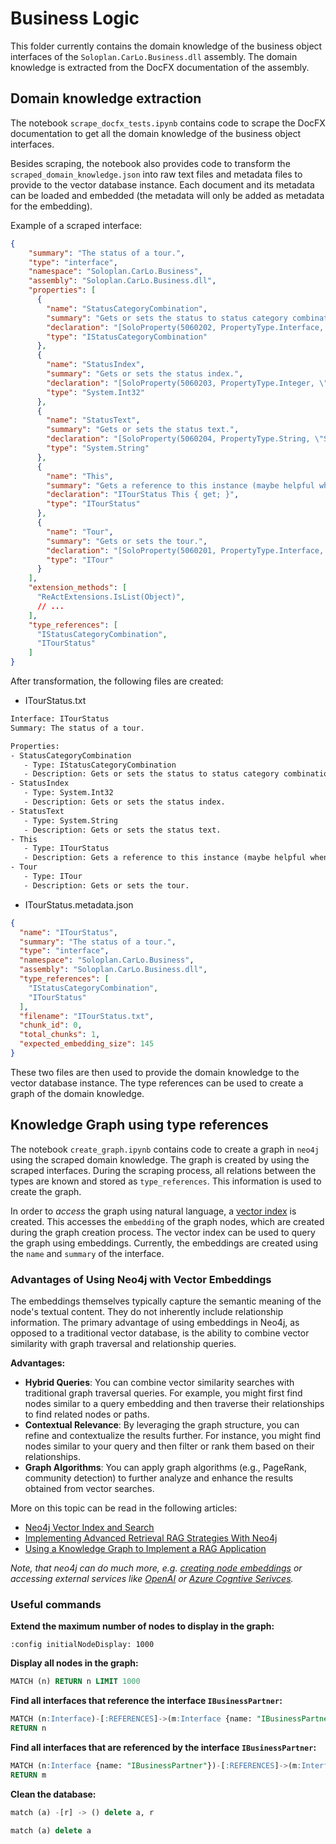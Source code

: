 # Business Logic

This folder currently contains the domain knowledge of the business object interfaces of the ``Soloplan.CarLo.Business.dll`` assembly. The domain knowledge is extracted from the DocFX documentation of the assembly.

## Domain knowledge extraction

The notebook ```scrape_docfx_tests.ipynb``` contains code to scrape the DocFX documentation to get all the domain knowledge of the business object interfaces.

Besides scraping, the notebook also provides code to transform the ``scraped_domain_knowledge.json`` into raw text files and metadata files to provide to the vector database instance. Each document and its metadata can be loaded and embedded (the metadata will only be added as metadata for the embedding).

Example of a scraped interface:
```json
{
    "summary": "The status of a tour.",
    "type": "interface",
    "namespace": "Soloplan.CarLo.Business",
    "assembly": "Soloplan.CarLo.Business.dll",
    "properties": [
      {
        "name": "StatusCategoryCombination",
        "summary": "Gets or sets the status to status category combination assigned to this tour status.",
        "declaration": "[SoloProperty(5060202, PropertyType.Interface, \"Status & -kategorie\", true, FilterOptions.None)]\nIStatusCategoryCombination StatusCategoryCombination { get; set; }",
        "type": "IStatusCategoryCombination"
      },
      {
        "name": "StatusIndex",
        "summary": "Gets or sets the status index.",
        "declaration": "[SoloProperty(5060203, PropertyType.Integer, \"Statusindex\", true, FilterOptions.None)]\nint StatusIndex { get; set; }",
        "type": "System.Int32"
      },
      {
        "name": "StatusText",
        "summary": "Gets or sets the status text.",
        "declaration": "[SoloProperty(5060204, PropertyType.String, \"Statustext\", true, FilterOptions.None, MaxLength = 2000)]\nstring StatusText { get; set; }",
        "type": "System.String"
      },
      {
        "name": "This",
        "summary": "Gets a reference to this instance (maybe helpful when using data-binding).",
        "declaration": "ITourStatus This { get; }",
        "type": "ITourStatus"
      },
      {
        "name": "Tour",
        "summary": "Gets or sets the tour.",
        "declaration": "[SoloProperty(5060201, PropertyType.Interface, \"Tour\", true, FilterOptions.None)]\nITour Tour { get; set; }",
        "type": "ITour"
      }
    ],
    "extension_methods": [
      "ReActExtensions.IsList(Object)",
      // ...
    ],
    "type_references": [
      "IStatusCategoryCombination",
      "ITourStatus"
    ]
}
```

After transformation, the following files are created:

- ITourStatus.txt
```txt
Interface: ITourStatus
Summary: The status of a tour.

Properties:
- StatusCategoryCombination
   - Type: IStatusCategoryCombination
   - Description: Gets or sets the status to status category combination assigned to this tour status.
- StatusIndex
   - Type: System.Int32
   - Description: Gets or sets the status index.
- StatusText
   - Type: System.String
   - Description: Gets or sets the status text.
- This
   - Type: ITourStatus
   - Description: Gets a reference to this instance (maybe helpful when using data-binding).
- Tour
   - Type: ITour
   - Description: Gets or sets the tour.

```

- ITourStatus.metadata.json
```json
{
  "name": "ITourStatus",
  "summary": "The status of a tour.",
  "type": "interface",
  "namespace": "Soloplan.CarLo.Business",
  "assembly": "Soloplan.CarLo.Business.dll",
  "type_references": [
    "IStatusCategoryCombination",
    "ITourStatus"
  ],
  "filename": "ITourStatus.txt",
  "chunk_id": 0,
  "total_chunks": 1,
  "expected_embedding_size": 145
}
```

These two files are then used to provide the domain knowledge to the vector database instance. The type references can be used to create a graph of the domain knowledge.

## Knowledge Graph using type references

The notebook ``create_graph.ipynb`` contains code to create a graph in ``neo4j`` using the scraped domain knowledge. The graph is created by using the scraped interfaces. During the scraping process, all relations between the types are known and stored as ``type_references``. This information is used to create the graph.

In order to *access* the graph using natural language, a [vector index](https://neo4j.com/docs/cypher-manual/current/indexes/semantic-indexes/vector-indexes/) is created. This accesses the ``embedding`` of the graph nodes, which are created during the graph creation process. The vector index can be used to query the graph using embeddings. Currently, the embeddings are created using the ``name`` and ``summary`` of the interface.

### Advantages of Using Neo4j with Vector Embeddings

The embeddings themselves typically capture the semantic meaning of the node's textual content. They do not inherently include relationship information. The primary advantage of using embeddings in Neo4j, as opposed to a traditional vector database, is the ability to combine vector similarity with graph traversal and relationship queries.

**Advantages:**

- **Hybrid Queries**: You can combine vector similarity searches with traditional graph traversal queries. For example, you might first find nodes similar to a query embedding and then traverse their relationships to find related nodes or paths.
- **Contextual Relevance**: By leveraging the graph structure, you can refine and contextualize the results further. For instance, you might find nodes similar to your query and then filter or rank them based on their relationships.
- **Graph Algorithms**: You can apply graph algorithms (e.g., PageRank, community detection) to further analyze and enhance the results obtained from vector searches.

More on this topic can be read in the following articles:

- [Neo4j Vector Index and Search](https://neo4j.com/labs/genai-ecosystem/vector-search/)
- [Implementing Advanced Retrieval RAG Strategies With Neo4j](https://neo4j.com/developer-blog/advanced-rag-strategies-neo4j/)
- [Using a Knowledge Graph to Implement a RAG Application](https://neo4j.com/developer-blog/knowledge-graph-rag-application/)

*Note, that neo4j can do much more, e.g. [creating node embeddings](https://neo4j.com/docs/graph-data-science/current/machine-learning/node-embeddings/) or accessing external services like [OpenAI](https://neo4j.com/labs/apoc/5/ml/openai/) or [Azure Cogntive Serivces](https://neo4j.com/labs/apoc/5/nlp/azure/).*

### Useful commands

**Extend the maximum number of nodes to display in the graph:**
```cypher
:config initialNodeDisplay: 1000
```

**Display all nodes in the graph:**
```sql
MATCH (n) RETURN n LIMIT 1000
```


**Find all interfaces that reference the interface ``IBusinessPartner``:**
```sql
MATCH (n:Interface)-[:REFERENCES]->(m:Interface {name: "IBusinessPartner"})  
RETURN n  
```

**Find all interfaces that are referenced by the interface ``IBusinessPartner``:**
```sql
MATCH (n:Interface {name: "IBusinessPartner"})-[:REFERENCES]->(m:Interface)  
RETURN m  
```

**Clean the database:**
```sql
match (a) -[r] -> () delete a, r

match (a) delete a
```